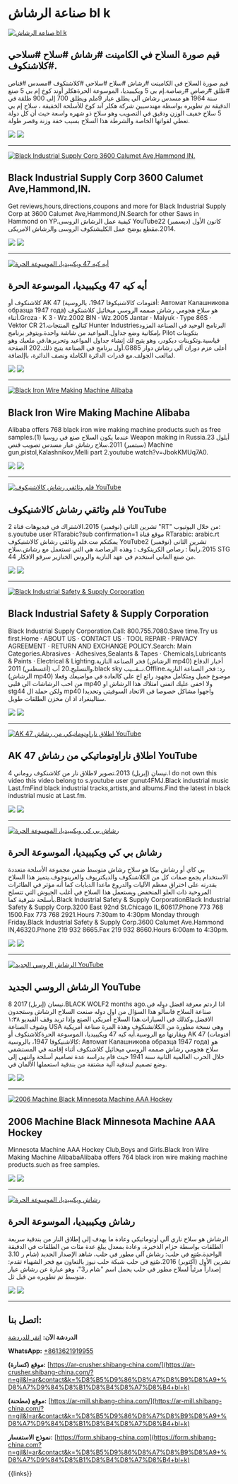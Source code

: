 # صناعة الرشاش bl k

<a href="https://swt.shibang-china.com/?n=gjl&l=ar&img&k=%D8%B5%D9%86%D8%A7%D8%B9%D8%A9+%D8%A7%D9%84%D8%B1%D8%B4%D8%A7%D8%B4+bl+k" target="_blank">![صناعة الرشاش bl k](http://static.shibang-china.com/all-800x300/1194.jpg)</a>

## قيم صورة السلاح في الكامينت #رشاش #سلاح #سلاحي #كلاشنكوف.
قيم صورة السلاح في الكامينت #رشاش #سلاح #سلاحي #كلاشنكوف #مسدس #قناص #طلق #رصاص #رصاصة.إم بي 5 ويكيبيديا، الموسوعة الحرةهكلر أوند كوخ إم بي 5 صنع سنة 1964 هو مسدس رشاش آلي يطلق عيار 9ملم ويطلق 700 إلى 900 طلقة في الدقيقة تم تطويره بواسطة مهندسيين شركة هكلر آند كوخ للأسلحة الخفيفة ، سلاح إم بي 5 سلاح خفيف الوزن ودقيق في التصويب وهو سلاح ذو شهره واسعة حيث أن كل دولة تعطي لقواتها الخاصة والشرطة هذا السلاح بسبب خفة وزنة وقصر طولة.


<a href="https://whatsapp.shibangsoft.com/WhatsApp.php" target="_blank" title="WhatsApp">![](http://static.shibang-china.com/icon/whatsapp.png)</a> <a href="https://swt.shibang-china.com/?n=gjl&l=ar&icon&k=%D8%B5%D9%86%D8%A7%D8%B9%D8%A9+%D8%A7%D9%84%D8%B1%D8%B4%D8%A7%D8%B4+bl+k" target="_blank">![](http://static.shibang-china.com/icon/chat-ar.png)</a>

---

<a href="https://swt.shibang-china.com/?n=gjl&l=ar&img&k=%D8%B5%D9%86%D8%A7%D8%B9%D8%A9+%D8%A7%D9%84%D8%B1%D8%B4%D8%A7%D8%B4+bl+k" target="_blank">![Black Industrial Supply Corp 3600 Calumet Ave,Hammond,IN.](http://static.shibang-china.com/all-800x300/557.jpg)</a>

## Black Industrial Supply Corp 3600 Calumet Ave,Hammond,IN.
Get reviews,hours,directions,coupons and more for Black Industrial Supply Corp at 3600 Calumet Ave,Hammond,IN.Search for other Saws in Hammond on YP.كيفية عمل الرشاش الروسى YouTube22 كانون الأول (ديسمبر) 2014.مقطع يوضح عمل الكليشنكوف الروسى والرشاش الامريكى.


<a href="https://whatsapp.shibangsoft.com/WhatsApp.php" target="_blank" title="WhatsApp">![](http://static.shibang-china.com/icon/whatsapp.png)</a> <a href="https://swt.shibang-china.com/?n=gjl&l=ar&icon&k=%D8%B5%D9%86%D8%A7%D8%B9%D8%A9+%D8%A7%D9%84%D8%B1%D8%B4%D8%A7%D8%B4+bl+k" target="_blank">![](http://static.shibang-china.com/icon/chat-ar.png)</a>

---

<a href="https://swt.shibang-china.com/?n=gjl&l=ar&img&k=%D8%B5%D9%86%D8%A7%D8%B9%D8%A9+%D8%A7%D9%84%D8%B1%D8%B4%D8%A7%D8%B4+bl+k" target="_blank">![أيه كيه 47 ويكيبيديا، الموسوعة الحرة](http://static.shibang-china.com/all-800x300/891.jpg)</a>

## أيه كيه 47 ويكيبيديا، الموسوعة الحرة
كلاشنكوف أو AK 47 (أفتومات كالاشنيكوفا 1947، بالروسية: Автомат Калашникова образца 1947 года) هو سلاح هجومي رشاش صممه الروسي ميخائيل كلاشنكوف أثناء.Groza &middot; K 3 &middot; Wz.2002 BIN &middot; Wz.2005 Jantar &middot; Malyuk &middot; Type 86S &middot; Vektor CR 21.كتالوج المنتجات Hunter Industriesالبرنامج الوحيد في الصناعة المزود بإمكانية وضع جداول.المواعيد من شاشة واحدة.ويتوفر برنامج Pilot بتكوينات قياسية.وتكوينات ديكودر، وهو يتيح لك إنشاء جداول المواعيد وتحريرها.في ملعبك وهو أول برنامج في الصناعة يتيح ذلك.202 اﻟﺻﻔﺣﺔ.G885 أعلى عزم دوران ألي رشاش دوار لمالعب الجولف.مع قدرات الدائرة الكاملة ونصف الدائرة، باإلضافة.


<a href="https://whatsapp.shibangsoft.com/WhatsApp.php" target="_blank" title="WhatsApp">![](http://static.shibang-china.com/icon/whatsapp.png)</a> <a href="https://swt.shibang-china.com/?n=gjl&l=ar&icon&k=%D8%B5%D9%86%D8%A7%D8%B9%D8%A9+%D8%A7%D9%84%D8%B1%D8%B4%D8%A7%D8%B4+bl+k" target="_blank">![](http://static.shibang-china.com/icon/chat-ar.png)</a>

---

<a href="https://swt.shibang-china.com/?n=gjl&l=ar&img&k=%D8%B5%D9%86%D8%A7%D8%B9%D8%A9+%D8%A7%D9%84%D8%B1%D8%B4%D8%A7%D8%B4+bl+k" target="_blank">![Black Iron Wire Making Machine Alibaba](http://static.shibang-china.com/all-800x300/588.jpg)</a>

## Black Iron Wire Making Machine Alibaba
Alibaba offers 768 black iron wire making machine products.such as free samples.عندما يكون السلاح صنع في روسيا (1) Weapon making in Russia.23 أيلول (سبتمبر) 2011.سلاح رشاش عيار مسدس تصويب قنص Machine gun,pistol,Kalashnikov,Melli part 2.youtube watch?v=JbokKMUq7A0.


<a href="https://whatsapp.shibangsoft.com/WhatsApp.php" target="_blank" title="WhatsApp">![](http://static.shibang-china.com/icon/whatsapp.png)</a> <a href="https://swt.shibang-china.com/?n=gjl&l=ar&icon&k=%D8%B5%D9%86%D8%A7%D8%B9%D8%A9+%D8%A7%D9%84%D8%B1%D8%B4%D8%A7%D8%B4+bl+k" target="_blank">![](http://static.shibang-china.com/icon/chat-ar.png)</a>

---

<a href="https://swt.shibang-china.com/?n=gjl&l=ar&img&k=%D8%B5%D9%86%D8%A7%D8%B9%D8%A9+%D8%A7%D9%84%D8%B1%D8%B4%D8%A7%D8%B4+bl+k" target="_blank">![فلم وثائقي رشاش كالاشنيكوف YouTube](http://static.shibang-china.com/all-800x300/636.jpg)</a>

## فلم وثائقي رشاش كالاشنيكوف YouTube
2 تشرين الثاني (نوفمبر) 2015.الاشتراك في فيديوهات قناة &quot;RT&quot; من خلال اليوتيوب: s.youtube user RTarabic?sub confirmation=1 موقع قناة RTarabic: arabic.rt يمكنكم مت.فلم وثائقي رشاش كالاشنيكوف YouTube2 تشرين الثاني (نوفمبر) 2015.رابعاً : رصاص الكرينكوف : وهذه الرصاصة هي التي تستعمل مع رشاش.سلاح STG 44 من صنع الماني استخدم في عهد النازية والروس الخنازير سرقو الافكار.


<a href="https://whatsapp.shibangsoft.com/WhatsApp.php" target="_blank" title="WhatsApp">![](http://static.shibang-china.com/icon/whatsapp.png)</a> <a href="https://swt.shibang-china.com/?n=gjl&l=ar&icon&k=%D8%B5%D9%86%D8%A7%D8%B9%D8%A9+%D8%A7%D9%84%D8%B1%D8%B4%D8%A7%D8%B4+bl+k" target="_blank">![](http://static.shibang-china.com/icon/chat-ar.png)</a>

---

<a href="https://swt.shibang-china.com/?n=gjl&l=ar&img&k=%D8%B5%D9%86%D8%A7%D8%B9%D8%A9+%D8%A7%D9%84%D8%B1%D8%B4%D8%A7%D8%B4+bl+k" target="_blank">![Black Industrial Safety &amp; Supply Corporation](http://static.shibang-china.com/all-800x300/389.jpg)</a>

## Black Industrial Safety &amp; Supply Corporation
Black Industrial Supply Corporation.Call: 800.755.7080.Save time.Try us first.Home &middot; ABOUT US &middot; CONTACT US &middot; TOOL REPAIR &middot; PRIVACY AGREEMENT &middot; RETURN AND EXCHANGE POLICY.Search: Main Categories.Abrasives &middot; Adhesives,Sealants &amp; Tapes &middot; Chemicals,Lubricants &amp; Paints &middot; Electrical &amp; Lighting.فخر الصناعة النازية (الرشاش mp40) أخبار الدفاع والتسليح.20 آب (أغسطس) 2011.black sky نــقــيب.Offline.رد: فخر الصناعة النازية (الرشاش mp40) موضوع جميل ومتكامل مجهود رائع اخ على كالعادة فى مواضيعك وفعلا من احب الرشاشات الى قلبى mp40 ولا اخفى عليك اتمنى امتلاك هذا الرشاش او stg44 ولكن حملة ال mp40 واجهوا مشاكل خصوصا فى الاتحاد السوفيتى وتحديدا ستالينغراد اذ ان مخزن الطلقات طويل.


<a href="https://whatsapp.shibangsoft.com/WhatsApp.php" target="_blank" title="WhatsApp">![](http://static.shibang-china.com/icon/whatsapp.png)</a> <a href="https://swt.shibang-china.com/?n=gjl&l=ar&icon&k=%D8%B5%D9%86%D8%A7%D8%B9%D8%A9+%D8%A7%D9%84%D8%B1%D8%B4%D8%A7%D8%B4+bl+k" target="_blank">![](http://static.shibang-china.com/icon/chat-ar.png)</a>

---

<a href="https://swt.shibang-china.com/?n=gjl&l=ar&img&k=%D8%B5%D9%86%D8%A7%D8%B9%D8%A9+%D8%A7%D9%84%D8%B1%D8%B4%D8%A7%D8%B4+bl+k" target="_blank">![AK 47 اطلاق ناراوتوماتيكي من رشاش YouTube](http://static.shibang-china.com/all-800x300/442.jpg)</a>

## AK 47 اطلاق ناراوتوماتيكي من رشاش YouTube
4 نيسان (إبريل) 2013.تصوير لاطلاق نار من كلاشنكوف روماني.I do not own this video this video belong to s.youtube user gunut4FMJ.Black industrial music Last.fmFind black industrial tracks,artists,and albums.Find the latest in black industrial music at Last.fm.


<a href="https://whatsapp.shibangsoft.com/WhatsApp.php" target="_blank" title="WhatsApp">![](http://static.shibang-china.com/icon/whatsapp.png)</a> <a href="https://swt.shibang-china.com/?n=gjl&l=ar&icon&k=%D8%B5%D9%86%D8%A7%D8%B9%D8%A9+%D8%A7%D9%84%D8%B1%D8%B4%D8%A7%D8%B4+bl+k" target="_blank">![](http://static.shibang-china.com/icon/chat-ar.png)</a>

---

<a href="https://swt.shibang-china.com/?n=gjl&l=ar&img&k=%D8%B5%D9%86%D8%A7%D8%B9%D8%A9+%D8%A7%D9%84%D8%B1%D8%B4%D8%A7%D8%B4+bl+k" target="_blank">![رشاش بي كي ويكيبيديا، الموسوعة الحرة](http://static.shibang-china.com/all-800x300/907.jpg)</a>

## رشاش بي كي ويكيبيديا، الموسوعة الحرة
بي كاي أو رشاش بيكا هو سلاح رشاش متوسط ضمن مجموعة الأسلحة متعددة الاستخدام يجمع صفات كل من الكلاشنكوف والديكتريوف والغرينوجوف.يتميز هذا السلاح بقدرته على اختراق معظم الآليات والدروع ماعدا الدبابات كما أنه مؤثر في الطائرات المروحية ذات العلو المنخفض ويستعمل هذا السلاح في أغلب الجيوش التي تتسلح بأسلحة شرقية كما.Black Industrial Safety &amp; Supply CorporationBlack Industrial Safety &amp; Supply Corp.3200 East 92nd St.Chicago IL,60617.Phone 773 768 1500.Fax 773 768 2921.Hours 7:30am to 4:30pm Monday through Friday.Black Industrial Safety &amp; Supply Corp.3600 Calumet Ave.Hammond IN,46320.Phone 219 932 8665.Fax 219 932 8660.Hours 6:00am to 4:30pm.


<a href="https://whatsapp.shibangsoft.com/WhatsApp.php" target="_blank" title="WhatsApp">![](http://static.shibang-china.com/icon/whatsapp.png)</a> <a href="https://swt.shibang-china.com/?n=gjl&l=ar&icon&k=%D8%B5%D9%86%D8%A7%D8%B9%D8%A9+%D8%A7%D9%84%D8%B1%D8%B4%D8%A7%D8%B4+bl+k" target="_blank">![](http://static.shibang-china.com/icon/chat-ar.png)</a>

---

<a href="https://swt.shibang-china.com/?n=gjl&l=ar&img&k=%D8%B5%D9%86%D8%A7%D8%B9%D8%A9+%D8%A7%D9%84%D8%B1%D8%B4%D8%A7%D8%B4+bl+k" target="_blank">![الرشاش الروسي الجديد YouTube](http://static.shibang-china.com/all-800x300/285.jpg)</a>

## الرشاش الروسي الجديد YouTube
8 نيسان (إبريل) 2017.BLACK WOLF2 months ago.اذا اردتم معرفة افضل دوله في صناعة السلاح فاسألو هذا السؤال من اول دوله صنعت السلاح الرشاش وستجدون الافضل.وكذلك في السيارات.هذا السلاح أمريكي الصنع وإذا تريد وقف الفيديو ١:٣٨ وشوف الصناعة USA وهي نسخة مطورة من الكلانشنكوف وهذة المرة صناعة أمريكية ويقارنها مع الروسية﻿.أيه كيه 47 ويكيبيديا، الموسوعة الحرةكلاشنكوف أو AK 47 (أفتومات كالاشنيكوفا 1947، بالروسية: Автомат Калашникова образца 1947 года) هو سلاح هجومي رشاش صممه الروسي ميخائيل كلاشنكوف أثناء إقامته في المستشفى خلال الحرب العالمية الثانية سنة 1941 حيث قام بدراسة عدة تصاميم أسلحة وانتهى إلى وضع تصميم لبندقية آلية مشتقة من بندقية استعملها الألمان في.


<a href="https://whatsapp.shibangsoft.com/WhatsApp.php" target="_blank" title="WhatsApp">![](http://static.shibang-china.com/icon/whatsapp.png)</a> <a href="https://swt.shibang-china.com/?n=gjl&l=ar&icon&k=%D8%B5%D9%86%D8%A7%D8%B9%D8%A9+%D8%A7%D9%84%D8%B1%D8%B4%D8%A7%D8%B4+bl+k" target="_blank">![](http://static.shibang-china.com/icon/chat-ar.png)</a>

---

<a href="https://swt.shibang-china.com/?n=gjl&l=ar&img&k=%D8%B5%D9%86%D8%A7%D8%B9%D8%A9+%D8%A7%D9%84%D8%B1%D8%B4%D8%A7%D8%B4+bl+k" target="_blank">![2006 Machine Black Minnesota Machine AAA Hockey](http://static.shibang-china.com/all-800x300/271.jpg)</a>

## 2006 Machine Black Minnesota Machine AAA Hockey
Minnesota Machine AAA Hockey Club,Boys and Girls.Black Iron Wire Making Machine AlibabaAlibaba offers 764 black iron wire making machine products.such as free samples.


<a href="https://whatsapp.shibangsoft.com/WhatsApp.php" target="_blank" title="WhatsApp">![](http://static.shibang-china.com/icon/whatsapp.png)</a> <a href="https://swt.shibang-china.com/?n=gjl&l=ar&icon&k=%D8%B5%D9%86%D8%A7%D8%B9%D8%A9+%D8%A7%D9%84%D8%B1%D8%B4%D8%A7%D8%B4+bl+k" target="_blank">![](http://static.shibang-china.com/icon/chat-ar.png)</a>

---

<a href="https://swt.shibang-china.com/?n=gjl&l=ar&img&k=%D8%B5%D9%86%D8%A7%D8%B9%D8%A9+%D8%A7%D9%84%D8%B1%D8%B4%D8%A7%D8%B4+bl+k" target="_blank">![رشاش ويكيبيديا، الموسوعة الحرة](http://static.shibang-china.com/all-800x300/482.jpg)</a>

## رشاش ويكيبيديا، الموسوعة الحرة
الرشاش هو سلاح ناري آلي أوتوماتيكي وعادة ما يهدف إلى إطلاق النار من بندقية سريعة الطلقات بواسطة حزام الذخيرة، وعادة بمعدل يبلغ عدة مئات من الطلقات في الدقيقة الواحدة.صُنِع في حلب: رشاش آلي مطور في حلب، شاهد الإصدار الجديد (شام ر 3.10 تشرين الأول (أكتوبر) 2016.صُنِع في حلب شبكة حلب نيوز بالتعاون مع فجر الشهباء تقدم: إصداراً مرئياً لسلاح مطور في حلب يحمل اسم &quot;شام ر3&quot;، وهو عبارة عن رشاش عيار متوسط تم تطويره من قبل ثل.


<a href="https://whatsapp.shibangsoft.com/WhatsApp.php" target="_blank" title="WhatsApp">![](http://static.shibang-china.com/icon/whatsapp.png)</a> <a href="https://swt.shibang-china.com/?n=gjl&l=ar&icon&k=%D8%B5%D9%86%D8%A7%D8%B9%D8%A9+%D8%A7%D9%84%D8%B1%D8%B4%D8%A7%D8%B4+bl+k" target="_blank">![](http://static.shibang-china.com/icon/chat-ar.png)</a>

---
## اتصل بنا:

**الدردشة الآن:** [انقر للدردشة](https://swt.shibang-china.com?n=gjl&l=ar&contact&k=%D8%B5%D9%86%D8%A7%D8%B9%D8%A9+%D8%A7%D9%84%D8%B1%D8%B4%D8%A7%D8%B4+bl+k)

**WhatsApp:**  [+8613621919955](https://whatsapp.shibangsoft.com/WhatsApp.php)

**موقع (كسارة):** [https://ar-crusher.shibang-china.com/](https://ar-crusher.shibang-china.com/?n=gjl&l=ar&contact&k=%D8%B5%D9%86%D8%A7%D8%B9%D8%A9+%D8%A7%D9%84%D8%B1%D8%B4%D8%A7%D8%B4+bl+k)

**موقع (مطحنة):** [https://ar-mill.shibang-china.com/](https://ar-mill.shibang-china.com/?n=gjl&l=ar&contact&k=%D8%B5%D9%86%D8%A7%D8%B9%D8%A9+%D8%A7%D9%84%D8%B1%D8%B4%D8%A7%D8%B4+bl+k)

**نموذج الاستفسار:** [https://form.shibang-china.com](https://form.shibang-china.com?n=gjl&l=ar&contact&k=%D8%B5%D9%86%D8%A7%D8%B9%D8%A9+%D8%A7%D9%84%D8%B1%D8%B4%D8%A7%D8%B4+bl+k)

{{links}}